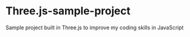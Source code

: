 # Three.js-sample-project
Sample project built in Three.js to improve my coding skills in JavaScript
